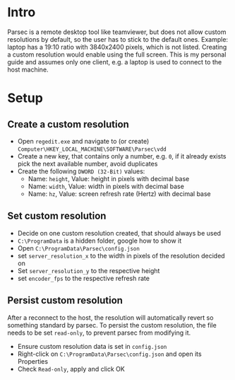 # Intro

Parsec is a remote desktop tool like teamviewer, but does not allow custom resolutions by default, so the user has to stick to the default ones. 
Example: laptop has a 19:10 ratio with 3840x2400 pixels, which is not listed. Creating a custom resolution would enable using the full screen.
This is my personal guide and assumes only one client, e.g. a laptop is used to connect to the host machine.

# Setup

## Create a custom resolution

- Open `regedit.exe` and navigate to (or create) `Computer\HKEY_LOCAL_MACHINE\SOFTWARE\Parsec\vdd`
- Create a new key, that contains only a number, e.g. `0`, if it already exists pick the next available number, avoid duplicates
- Create the following `DWORD (32-Bit)` values:
  - Name: `height`, Value: height in pixels with decimal base
  - Name: `width`, Value: width in pixels with decimal base
  - Name: `hz`, Value: screen refresh rate (Hertz) with decimal base

## Set custom resolution

- Decide on one custom resolution created, that should always be used
- `C:\ProgramData` is a hidden folder, google how to show it
- Open `C:\ProgramData\Parsec\config.json`
- set `server_resolution_x` to the width in pixels of the resolution decided on
- Set `server_resolution_y` to the respective height
- set `encoder_fps` to the respective refresh rate

## Persist custom resolution

After a reconnect to the host, the resolution will automatically revert so something standard by parsec. To persist the custom resolution, the file needs to be set `read-only`, to prevent parsec from modifying it.

- Ensure custom resolution data is set in `config.json`
- Right-click on `C:\ProgramData\Parsec\config.json` and open its Properties
- Check `Read-only`, apply and click OK
